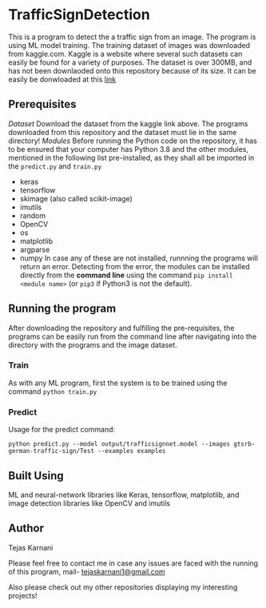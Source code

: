# TrafficSignDetection

This is a program to detect the a traffic sign from an image. The program is using ML model training. The training dataset of images was downloaded from kaggle.com. Kaggle is a website where several such datasets can easily be found for a variety of purposes. The dataset is over 300MB, and has not been downlaoded onto this repository because of its size. It can be easily be donwloaded at this [link](https://www.kaggle.com/meowmeowmeowmeowmeow/gtsrb-german-traffic-sign)

## Prerequisites
_Dataset_
Download the dataset from the kaggle link above. The programs downloaded from this repository and the dataset must lie in the same directory!
_Modules_
Before running the Python code on the repository, it has to be ensured that your computer has Python 3.8 and the other modules, mentioned in the following list pre-installed, as they shall all be imported in the ```predict.py``` and ```train.py```
- keras
- tensorflow
- skimage (also called scikit-image)
- imutils
- random
- OpenCV
- os
- matplotlib
- argparse
- numpy
In case any of these are not installed, runnning the programs will return an error. Detecting from the error, the modules can be installed directly from the **command line** using the command ```pip install <module name>``` (or ```pip3``` if Python3 is not the default).

## Running the program
After downloading the repository and fulfilling the pre-requisites, the programs can be easily run from the command line after navigating into the directory with the programs and the image dataset.

### Train
As with any ML program, first the system is to be trained using the command 
```python train.py```
### Predict
Usage for the predict command:

```python predict.py --model output/trafficsignnet.model --images gtsrb-german-traffic-sign/Test --examples examples```

## Built Using

ML and neural-network libraries like Keras, tensorflow, matplotlib, and image detection libraries like OpenCV and imutils

## Author

Tejas Karnani

Please feel free to contact me in case any issues are faced with the running of this program, mail- tejaskarnani1@gmail.com

Also please check out my other repositories displaying my interesting projects!
